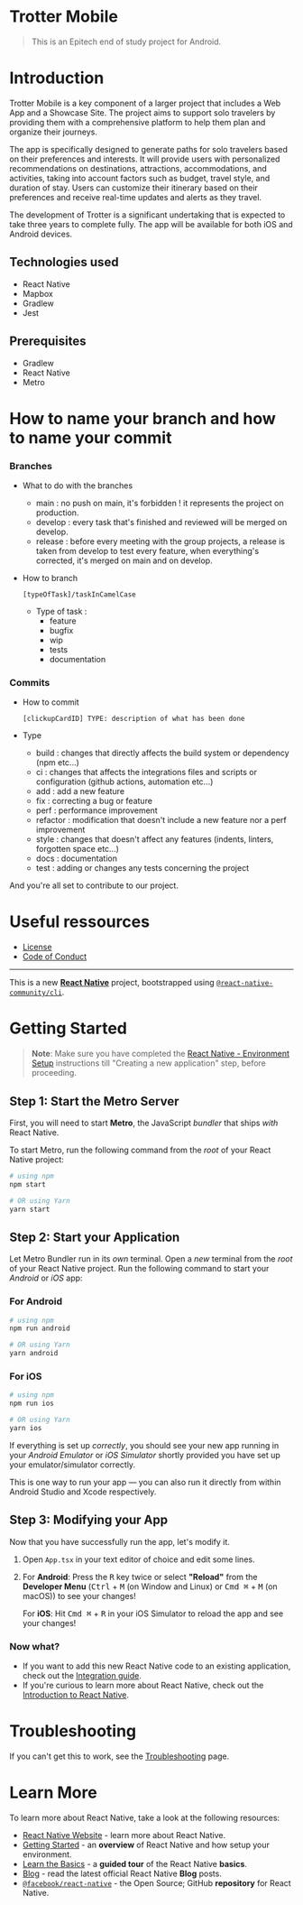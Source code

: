 # Trotter Mobile
> This is an Epitech end of study project for  Android.

# Introduction
Trotter Mobile is a key component of a larger project that includes a Web App and a Showcase Site. The project aims to support solo travelers by providing them with a comprehensive platform to help them plan and organize their journeys.

The app is specifically designed to generate paths for solo travelers based on their preferences and interests. It will provide users with personalized recommendations on destinations, attractions, accommodations, and activities, taking into account factors such as budget, travel style, and duration of stay. Users can customize their itinerary based on their preferences and receive real-time updates and alerts as they travel.

The development of Trotter is a significant undertaking that is expected to take three years to complete fully. The app will be available for both iOS and Android devices.

## Technologies used
- React Native
- Mapbox
- Gradlew
- Jest

## Prerequisites
- Gradlew
- React Native
- Metro

# How to name your branch and how to name your commit
### Branches
- What to do with the branches
   - main : no push on main, it's forbidden ! it represents the project on production.
   - develop : every task that's finished and reviewed will be merged on develop.
   - release : before every meeting with the group projects, a release is taken from develop to test every feature, when everything's corrected, it's merged on main and on develop.

- How to branch
  ```
  [typeOfTask]/taskInCamelCase  
  ```
  - Type of task :
    - feature
    - bugfix
    - wip
    - tests
    - documentation

### Commits
- How to commit
  ```
  [clickupCardID] TYPE: description of what has been done 
  ```

- Type
   - build : changes that directly affects the build system or dependency (npm etc...)
   - ci : changes that affects the integrations files and scripts or configuration (github actions, automation etc...)
   - add : add a new feature
   - fix : correcting a bug or feature
   - perf : performance improvement
   - refactor : modification that doesn't include a new feature nor a perf improvement
   - style : changes that doesn't affect any features (indents, linters, forgotten space etc...)
   - docs : documentation
   - test : adding or changes any tests concerning the project

And you're all set to contribute to our project.

# Useful ressources
- [License](https://gitlab.com/trottermobile/android-app/-/blob/main/LICENSE.md?ref_type=heads)
- [Code of Conduct](https://gitlab.com/trottermobile/android-app/-/blob/main/CODE_OF_CONDUCT.md?ref_type=heads)

-----

This is a new [**React Native**](https://reactnative.dev) project, bootstrapped using [`@react-native-community/cli`](https://github.com/react-native-community/cli).

# Getting Started

>**Note**: Make sure you have completed the [React Native - Environment Setup](https://reactnative.dev/docs/environment-setup) instructions till "Creating a new application" step, before proceeding.

## Step 1: Start the Metro Server

First, you will need to start **Metro**, the JavaScript _bundler_ that ships _with_ React Native.

To start Metro, run the following command from the _root_ of your React Native project:

```bash
# using npm
npm start

# OR using Yarn
yarn start
```

## Step 2: Start your Application

Let Metro Bundler run in its _own_ terminal. Open a _new_ terminal from the _root_ of your React Native project. Run the following command to start your _Android_ or _iOS_ app:

### For Android

```bash
# using npm
npm run android

# OR using Yarn
yarn android
```

### For iOS

```bash
# using npm
npm run ios

# OR using Yarn
yarn ios
```

If everything is set up _correctly_, you should see your new app running in your _Android Emulator_ or _iOS Simulator_ shortly provided you have set up your emulator/simulator correctly.

This is one way to run your app — you can also run it directly from within Android Studio and Xcode respectively.

## Step 3: Modifying your App

Now that you have successfully run the app, let's modify it.

1. Open `App.tsx` in your text editor of choice and edit some lines.
2. For **Android**: Press the <kbd>R</kbd> key twice or select **"Reload"** from the **Developer Menu** (<kbd>Ctrl</kbd> + <kbd>M</kbd> (on Window and Linux) or <kbd>Cmd ⌘</kbd> + <kbd>M</kbd> (on macOS)) to see your changes!

   For **iOS**: Hit <kbd>Cmd ⌘</kbd> + <kbd>R</kbd> in your iOS Simulator to reload the app and see your changes!

### Now what?

- If you want to add this new React Native code to an existing application, check out the [Integration guide](https://reactnative.dev/docs/integration-with-existing-apps).
- If you're curious to learn more about React Native, check out the [Introduction to React Native](https://reactnative.dev/docs/getting-started).

# Troubleshooting

If you can't get this to work, see the [Troubleshooting](https://reactnative.dev/docs/troubleshooting) page.

# Learn More

To learn more about React Native, take a look at the following resources:

- [React Native Website](https://reactnative.dev) - learn more about React Native.
- [Getting Started](https://reactnative.dev/docs/environment-setup) - an **overview** of React Native and how setup your environment.
- [Learn the Basics](https://reactnative.dev/docs/getting-started) - a **guided tour** of the React Native **basics**.
- [Blog](https://reactnative.dev/blog) - read the latest official React Native **Blog** posts.
- [`@facebook/react-native`](https://github.com/facebook/react-native) - the Open Source; GitHub **repository** for React Native.
